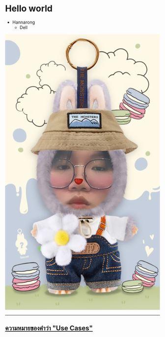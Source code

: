 # Hello world

- Hannarong 
  - Dell

![me](pic/me.png.JPG)

---

## [ความหมายของคำว่า "Use Cases"](usecases.md)



